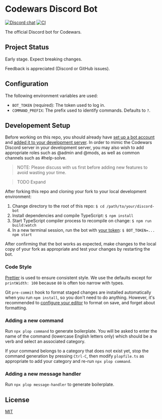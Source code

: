 # Codewars Discord Bot

[![Discord chat](https://img.shields.io/discord/846624424199061524.svg?logo=discord&style=flat)](https://discord.gg/mSwJWRvkHA)
[![CI](https://github.com/codewars/discord-bot/workflows/CI/badge.svg)](https://github.com/codewars/discord-bot/actions?query=workflow%3ACI)

The official Discord bot for Codewars.

## Project Status

Early stage. Expect breaking changes.

Feedback is appreciated (Discord or GitHub issues).

## Configuration

The following environment variables are used:

- `BOT_TOKEN` (required): The token used to log in.
- `COMMAND_PREFIX`: The prefix used to identify commands. Defaults to `?`.

## Developement Setup

Before working on this repo, you should already have [set up a bot account](https://discordjs.guide/preparations/setting-up-a-bot-application.html#creating-your-bot) and [added it to your development server](https://discordjs.guide/preparations/adding-your-bot-to-servers.html). In order to mimic the Codewars Discord server in your development server, you may also wish to add appropriate roles such as @admin and @mods, as well as common channels such as #help-solve.

> NOTE: Please discuss with us first before adding new features to avoid wasting your time.

> TODO Expand

After forking this repo and cloning your fork to your local development environment:

1. Change directory to the root of this repo: `$ cd /path/to/your/discord-bot`
1. Install dependencies and compile TypeScript: `$ npm install`
1. Start TypeScript compiler process to recompile on change: `$ npm run build:watch`
1. In a new terminal session, run the bot with [your token](https://discordjs.guide/preparations/setting-up-a-bot-application.html#your-token): `$ BOT_TOKEN=... npm start`

After confirming that the bot works as expected, make changes to the local copy of your fork as appropriate and test your changes by restarting the bot.

### Code Style

[Prettier](https://prettier.io/) is used to ensure consistent style. We use the defaults except for `printWidth: 100` because `80` is often too narrow with types.

Git `pre-commit` hook to format staged changes are installed automatically when you run `npm install`, so you don't need to do anything. However, it's recommended to [configure your editor](https://prettier.io/docs/en/editors.html) to format on save, and forget about formatting.


### Adding a new command

Run `npx plop command` to generate boilerplate. You will be asked to enter the name of the command (lowercase English letters only) which should be a verb and select an associated category.

If your command belongs to a category that does not exist yet, stop the command generation by pressing `Ctrl-C`, then modify `plopfile.ts` as appropriate to add your category and re-run `npx plop command`.

### Adding a new message handler

Run `npx plop message-handler` to generate boilerplate.

## License

[MIT](./LICENSE)
